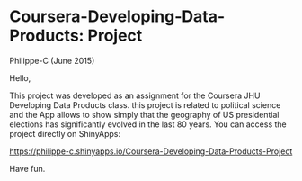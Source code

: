 # Coursera-Developing-Data-Products: Project

Philippe-C (June 2015)

Hello,

This project was developed as an assignment for the Coursera JHU Developing Data Products class.
this project is related to political science and the App allows to show simply that the geography of US presidential elections has significantly evolved in the last 80 years.
You can access the project directly on ShinyApps:

https://philippe-c.shinyapps.io/Coursera-Developing-Data-Products-Project

Have fun.


